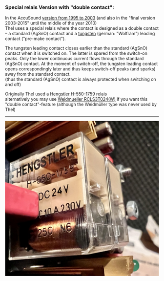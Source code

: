 ### Special relais Version with "double contact":  
In the AccuSound [version from 1995 to 2003](https://github.com/analoghifi/Thel-AccuSound-100/tree/main/hardware/3%29%20version%201995-2003) (and also in the "final version 2003-2015" until the middle of the year 2010)  
Thel uses a special relais where the contact is designed as a double contact – a standard (AgSnO) contact and a [tungsten](https://en.wikipedia.org/wiki/Tungsten) (german: "Wolfram") leading contact ("pre-make contact").  
  
The tungsten leading contact closes earlier than the standard (AgSnO) contact when it is switched on. The latter is spared from the switch-on peaks. Only the lower continuous current flows through the standard (AgSnO) contact. At the moment of switch-off, the tungsten leading contact opens correspondingly later and thus keeps switch-off peaks (and sparks) away from the standard contact.  
(thus the standard (AgSnO) contact is always protected when switching on and off)  
  
Originally Thel used a [Hengstler H-550-1759](https://github.com/analoghifi/Thel-AccuSound-100/tree/main/docs/components%20datasheets/special%20relay%20version%201995-2003/Original%3A%20Hengstler%20H-550) relais  
alternatively you may use [Weidmueller RCLS3T024(W)](https://github.com/analoghifi/Thel-AccuSound-100/tree/main/docs/components%20datasheets/special%20relay%20version%201995-2003/Alternative%3A%20Weidmueller%20RCLS3T024%28W%29) if you want this "double contact"-feature (although the Weidmüller type was never used by Thel)  
  

----  
   
<img src="https://github.com/analoghifi/Thel-AccuSound-100/blob/main/docs/components%20datasheets/special%20relay%20version%201995-2003/Original%3A%20Hengstler%20H-550/Relais_Hengstler_H-550-1759.jpg" alt="">



